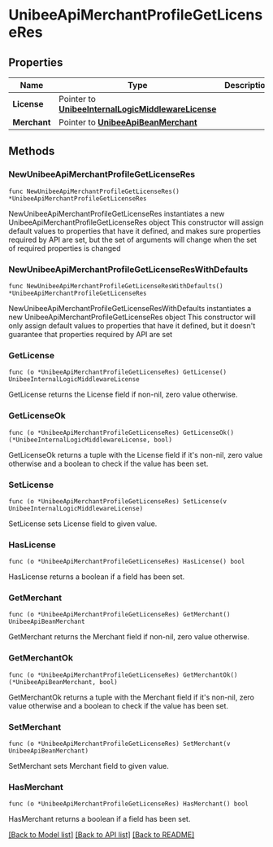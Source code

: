 # UnibeeApiMerchantProfileGetLicenseRes

## Properties

Name | Type | Description | Notes
------------ | ------------- | ------------- | -------------
**License** | Pointer to [**UnibeeInternalLogicMiddlewareLicense**](UnibeeInternalLogicMiddlewareLicense.md) |  | [optional] 
**Merchant** | Pointer to [**UnibeeApiBeanMerchant**](UnibeeApiBeanMerchant.md) |  | [optional] 

## Methods

### NewUnibeeApiMerchantProfileGetLicenseRes

`func NewUnibeeApiMerchantProfileGetLicenseRes() *UnibeeApiMerchantProfileGetLicenseRes`

NewUnibeeApiMerchantProfileGetLicenseRes instantiates a new UnibeeApiMerchantProfileGetLicenseRes object
This constructor will assign default values to properties that have it defined,
and makes sure properties required by API are set, but the set of arguments
will change when the set of required properties is changed

### NewUnibeeApiMerchantProfileGetLicenseResWithDefaults

`func NewUnibeeApiMerchantProfileGetLicenseResWithDefaults() *UnibeeApiMerchantProfileGetLicenseRes`

NewUnibeeApiMerchantProfileGetLicenseResWithDefaults instantiates a new UnibeeApiMerchantProfileGetLicenseRes object
This constructor will only assign default values to properties that have it defined,
but it doesn't guarantee that properties required by API are set

### GetLicense

`func (o *UnibeeApiMerchantProfileGetLicenseRes) GetLicense() UnibeeInternalLogicMiddlewareLicense`

GetLicense returns the License field if non-nil, zero value otherwise.

### GetLicenseOk

`func (o *UnibeeApiMerchantProfileGetLicenseRes) GetLicenseOk() (*UnibeeInternalLogicMiddlewareLicense, bool)`

GetLicenseOk returns a tuple with the License field if it's non-nil, zero value otherwise
and a boolean to check if the value has been set.

### SetLicense

`func (o *UnibeeApiMerchantProfileGetLicenseRes) SetLicense(v UnibeeInternalLogicMiddlewareLicense)`

SetLicense sets License field to given value.

### HasLicense

`func (o *UnibeeApiMerchantProfileGetLicenseRes) HasLicense() bool`

HasLicense returns a boolean if a field has been set.

### GetMerchant

`func (o *UnibeeApiMerchantProfileGetLicenseRes) GetMerchant() UnibeeApiBeanMerchant`

GetMerchant returns the Merchant field if non-nil, zero value otherwise.

### GetMerchantOk

`func (o *UnibeeApiMerchantProfileGetLicenseRes) GetMerchantOk() (*UnibeeApiBeanMerchant, bool)`

GetMerchantOk returns a tuple with the Merchant field if it's non-nil, zero value otherwise
and a boolean to check if the value has been set.

### SetMerchant

`func (o *UnibeeApiMerchantProfileGetLicenseRes) SetMerchant(v UnibeeApiBeanMerchant)`

SetMerchant sets Merchant field to given value.

### HasMerchant

`func (o *UnibeeApiMerchantProfileGetLicenseRes) HasMerchant() bool`

HasMerchant returns a boolean if a field has been set.


[[Back to Model list]](../README.md#documentation-for-models) [[Back to API list]](../README.md#documentation-for-api-endpoints) [[Back to README]](../README.md)


